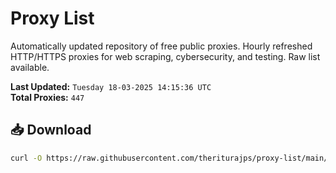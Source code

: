 # Proxy List

Automatically updated repository of free public proxies. Hourly refreshed HTTP/HTTPS proxies for web scraping, cybersecurity, and testing. Raw list available.

**Last Updated:** `Tuesday 18-03-2025 14:15:36 UTC`  
**Total Proxies:** `447`

## 📥 Download
```bash
curl -O https://raw.githubusercontent.com/theriturajps/proxy-list/main/proxies.txt
